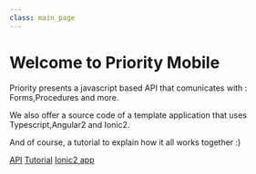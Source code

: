```yaml
---
class: main_page
---
```

# Welcome to Priority Mobile

Priority presents a javascript based API that comunicates with : Forms,Procedures and more.

We also offer a source code of a template application that uses Typescript,Angular2 and Ionic2.

And of course, a tutorial to explain how it all works together :)
  
[API](./api)
[Tutorial](./tutorial)
[Ionic2 app](./app)